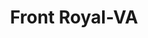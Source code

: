 ---
title: Front Royal-VA
slug: front-royal-va
f_state:
- cms/state/virginia.md
f_locations:
- cms/payday-loan/advance-america-2945.md
- cms/payday-loan/advance-america-2946.md
- cms/payday-loan/advance-america-2947.md
- cms/payday-loan/advance-america-2950.md
- cms/payday-loan/all-star-check-cashing-3775.md
- cms/payday-loan/allstar-check-cashing-4054.md
- cms/payday-loan/check-cashed-10606.md
- cms/payday-loan/check-into-cash-12904.md
- cms/payday-loan/check-into-cash-12921.md
- cms/payday-loan/check-into-cash-12922.md
- cms/payday-loan/checks-cashed-14587.md
- cms/payday-loan/front-royal-pawn-brokers-18855.md
- cms/payday-loan/royal-pawn-26105.md
updated-on: '2024-05-30T13:41:28.615Z'
created-on: '2024-05-30T13:41:28.615Z'
published-on: '2024-05-30T13:54:32.469Z'
f_city: Front Royal
layout: '[city].html'
tags: city
---